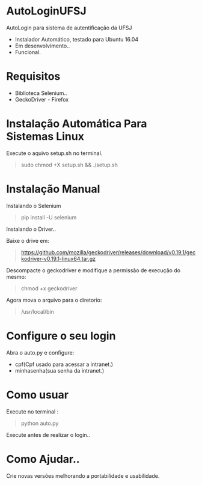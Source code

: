 # AutoLoginUFSJ
AutoLogin para sistema de autentificação da UFSJ

* Instalador Automático, testado para Ubuntu 16.04
* Em desenvolvimento..
* Funcional.


# Requisitos
* Biblioteca Selenium..
* GeckoDriver - Firefox

# Instalação Automática Para Sistemas Linux

Execute o aquivo setup.sh no terminal.

> sudo chmod +X setup.sh && ./setup.sh


# Instalação Manual

Instalando o Selenium
 > pip install -U selenium

Instalando o Driver..

Baixe o drive em:
> https://github.com/mozilla/geckodriver/releases/download/v0.19.1/geckodriver-v0.19.1-linux64.tar.gz

Descompacte o geckodriver e modifique a permissão de execução do mesmo:
> chmod +x geckodriver

Agora mova o arquivo para o diretorio:
> /usr/local/bin


# Configure o seu login

Abra o auto.py e configure:

* cpf(Cpf usado para acessar a intranet.)
* minhasenha(sua senha da intranet.)

# Como usuar

Execute no terminal :
>python auto.py

Execute antes de realizar o login..

# Como Ajudar..

Crie novas versões melhorando a portabilidade e usabilidade.
